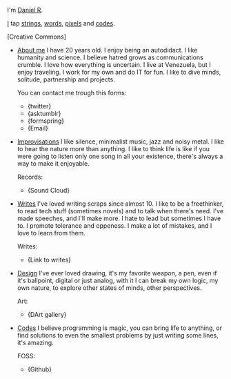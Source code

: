 [0]:http://sadasant.com/ "sadasant.com"
[1]:http://sadasant.com/#/about "About me"
[2]:http://sadasant.com/#/strings "Improvisations"
[3]:http://sadasant.com/#/words "Writes"
[4]:http://sadasant.com/#/pixels "Design"
[5]:http://sadasant.com/#/codes "Codes"

I'm [Daniel R][0].

[I][1] tap [strings][2], [words][3], [pixels][4] and [codes][5].

[Creative Commons]

* [About me][1]
    I have 20 years old. I enjoy being an autodidact. I like humanity and science. I believe hatred grows as communications crumble. I love how everything is uncertain. I live at Venezuela, but I enjoy traveling. I work for my own and do IT for fun. I like to dive minds, solitude, partnership and projects.
  
    You can contact me trough this forms:
    * {twitter}
    * {asktumblr}
    * {formspring}
    * {Email}

* [Improvisations][2]
    I like silence, minimalist music, jazz and noisy metal. I like to hear the nature more than anything. I like to think life is like if you were going to listen only one song in all your existence, there's always a way to make it enjoyable.

    Records:
    * {Sound Cloud}

* [Writes][3]
    I've loved writing scraps since almost 10. I like to be a freethinker, to read tech stuff (sometimes novels) and to talk when there's need. I've made speeches, and I'll make more. I hate to lead but sometimes I have to. I promote tolerance and oppeness. I make a lot of mistakes, and I love to learn from them.
  
    Writes:
    * {Link to writes}

* [Design][4]
    I've ever loved drawing, it's my favorite weapon, a pen, even if it's ballpoint, digital or just analog, with it I can break my own logic, my own nature, to explore other states of minds, other perspectives.
    
    Art:
    * {DArt gallery}

* [Codes][5]
    I believe programming is magic, you can bring life to anything, or find solutions to even the smallest problems by just writing some lines, it's amazing.
    
    FOSS:
    * {Github}
